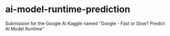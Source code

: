 # ai-model-runtime-prediction
Submission for the Google AI Kaggle named "Google - Fast or Slow? Predict AI Model Runtime"
